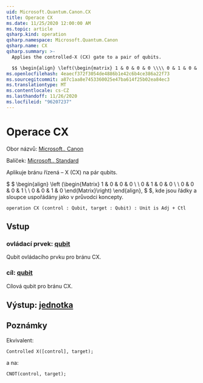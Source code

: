 ```yaml
---
uid: Microsoft.Quantum.Canon.CX
title: Operace CX
ms.date: 11/25/2020 12:00:00 AM
ms.topic: article
qsharp.kind: operation
qsharp.namespace: Microsoft.Quantum.Canon
qsharp.name: CX
qsharp.summary: >-
  Applies the controlled-X (CX) gate to a pair of qubits.

  $$ \begin{align} \left(\begin{matrix} 1 & 0 & 0 & 0 \\\\ 0 & 1 & 0 & 0 \\\\ 0 & 0 & 0 & 1 \\\\ 0 & 0 & 1 & 0 \end{matrix}\right) \end{align}, $$ where rows and columns are organized as in the quantum concepts guide.
ms.openlocfilehash: 4eaecf372f3054de4886b1e42c6b4ce386a22f73
ms.sourcegitcommit: a87c1aa8e7453360025e47ba614f25b02ea84ec3
ms.translationtype: MT
ms.contentlocale: cs-CZ
ms.lasthandoff: 11/26/2020
ms.locfileid: "96207237"
---
```

# <a name="cx-operation"></a>Operace CX

Obor názvů: [Microsoft.. Canon](xref:Microsoft.Quantum.Canon)

Balíček: [Microsoft.. Standard](https://nuget.org/packages/Microsoft.Quantum.Standard)


Aplikuje bránu řízená – X (CX) na pár qubits.

$ $ \begin{align} \left (\begin{Matrix} 1 & 0 & 0 & 0 \\ \\ 0 & 1 & 0 & 0 \\ \\ 0 & 0 & 0 & 1 \\ \\ 0 & 0 & 1 & 0 \end{Matrix}\right) \end{align}, $ $, kde jsou řádky a sloupce uspořádány jako v průvodci koncepty.

```qsharp
operation CX (control : Qubit, target : Qubit) : Unit is Adj + Ctl
```


## <a name="input"></a>Vstup

### <a name="control--qubit"></a>ovládací prvek: [qubit](xref:microsoft.quantum.lang-ref.qubit)

Qubit ovládacího prvku pro bránu CX.


### <a name="target--qubit"></a>cíl: [qubit](xref:microsoft.quantum.lang-ref.qubit)

Cílová qubit pro bránu CX.



## <a name="output--unit"></a>Výstup: [jednotka](xref:microsoft.quantum.lang-ref.unit)



## <a name="remarks"></a>Poznámky

Ekvivalent:

```qsharp
Controlled X([control], target);
```

a na:

```qsharp
CNOT(control, target);
```